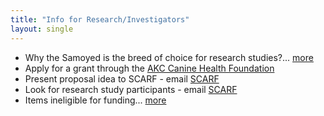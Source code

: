 ```yaml
---
title: "Info for Research/Investigators"
layout: single
---
```


- Why the Samoyed is the breed of choice for research studies?... [more](/research/breed-of-choice)
- Apply for a grant through the [AKC Canine Health Foundation](http://www.akcchf.org/research/general.cfm)
- Present proposal idea to SCARF - email [SCARF](mailto:president@samoyedhealthfoundation.org?subject=Research%20proposal)
- Look for research study participants - email [SCARF](mailto:president@samoyedhealthfoundation.org?subject=Looking%20for%20Samoyed%20research%20study%20participants)
- Items ineligible for funding... [more](/research/items-ineligible-for-funding)
